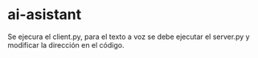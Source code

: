 # ai-asistant

Se ejecura el client.py, para el texto a voz se debe ejecutar el server.py y modificar la dirección en el código.
